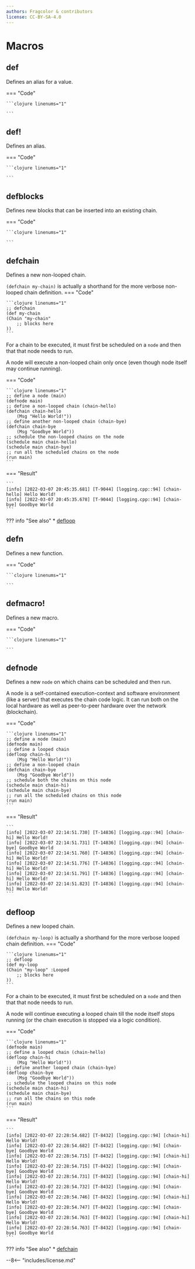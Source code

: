 ```yaml
---
authors: Fragcolor & contributors
license: CC-BY-SA-4.0
---
```


# Macros

## def

Defines an alias for a value.

=== "Code"

    ```clojure linenums="1"

    ```

## def!

Defines an alias.

=== "Code"

    ```clojure linenums="1"

    ```

## defblocks

Defines new blocks that can be inserted into an existing chain.

=== "Code"

    ```clojure linenums="1"

    ```

## defchain

Defines a new non-looped chain.

`(defchain my-chain)` is actually a shorthand for the more verbose non-looped chain definition.
=== "Code"

    ```clojure linenums="1"
    ;; defchain
    (def my-chain
    (Chain "my-chain"
        ;; blocks here
    ))
    ```

For a chain to be executed, it must first be scheduled on a `node` and then that that node needs to run.

A node will execute a non-looped chain only once (even though node itself may continue running).

=== "Code"

    ```clojure linenums="1"
    ;; define a node (main)
    (defnode main)
    ;; define a non-looped chain (chain-hello)
    (defchain chain-hello
        (Msg "Hello World!"))
    ;; define another non-looped chain (chain-bye)
    (defchain chain-bye
        (Msg "Goodbye World"))
    ;; schedule the non-looped chains on the node
    (schedule main chain-hello)
    (schedule main chain-bye)
    ;; run all the scheduled chains on the node
    (run main)
    ```

=== "Result"

    ```
    [info] [2022-03-07 20:45:35.681] [T-9044] [logging.cpp::94] [chain-hello] Hello World!
    [info] [2022-03-07 20:45:35.678] [T-9044] [logging.cpp::94] [chain-bye] Goodbye World
    ```

??? info "See also"
    * [defloop](#defloop)

## defn

Defines a new function.

=== "Code"

    ```clojure linenums="1"

    ```

## defmacro!

Defines a new macro.

=== "Code"

    ```clojure linenums="1"

    ```

## defnode

Defines a new `node` on which chains can be scheduled and then run.

A node is a self-contained execution-context and software environment (like a server) that executes the chain code logic. It can run both on the local hardware as well as peer-to-peer hardware over the network (blockchain). 

=== "Code"

    ```clojure linenums="1"
    ;; define a node (main)
    (defnode main)
    ;; define a looped chain
    (defloop chain-hi
        (Msg "Hello World!"))
    ;; define a non-looped chain
    (defchain chain-bye
        (Msg "Goodbye World"))
    ;; schedule both the chains on this node
    (schedule main chain-hi)
    (schedule main chain-bye)
    ;; run all the scheduled chains on this node
    (run main)
    ```
=== "Result"

    ```
    [info] [2022-03-07 22:14:51.730] [T-14836] [logging.cpp::94] [chain-hi] Hello World!
    [info] [2022-03-07 22:14:51.731] [T-14836] [logging.cpp::94] [chain-bye] Goodbye World
    [info] [2022-03-07 22:14:51.760] [T-14836] [logging.cpp::94] [chain-hi] Hello World!
    [info] [2022-03-07 22:14:51.776] [T-14836] [logging.cpp::94] [chain-hi] Hello World!
    [info] [2022-03-07 22:14:51.791] [T-14836] [logging.cpp::94] [chain-hi] Hello World!
    [info] [2022-03-07 22:14:51.823] [T-14836] [logging.cpp::94] [chain-hi] Hello World!
    ```

## defloop

Defines a new looped chain.

`(defchain my-loop)` is actually a shorthand for the more verbose looped chain definition.
=== "Code"

    ```clojure linenums="1"
    ;; defloop
    (def my-loop
    (Chain "my-loop" :Looped
        ;; blocks here
    ))
    ```
    
For a chain to be executed, it must first be scheduled on a `node` and then that that node needs to run.

A node will continue executing a looped chain till the node itself stops running (or the chain execution is stopped via a logic condition).

=== "Code"

    ```clojure linenums="1"
    (defnode main)
    ;; define a looped chain (chain-hello)
    (defloop chain-hi
        (Msg "Hello World!"))
    ;; define another looped chain (chain-bye)
    (defloop chain-bye
        (Msg "Goodbye World"))
    ;; schedule the looped chains on this node
    (schedule main chain-hi)
    (schedule main chain-bye)
    ;; run all the chains on this node
    (run main)
    ```
=== "Result"

    ```
    [info] [2022-03-07 22:28:54.682] [T-8432] [logging.cpp::94] [chain-hi] Hello World!
    [info] [2022-03-07 22:28:54.682] [T-8432] [logging.cpp::94] [chain-bye] Goodbye World
    [info] [2022-03-07 22:28:54.715] [T-8432] [logging.cpp::94] [chain-hi] Hello World!
    [info] [2022-03-07 22:28:54.715] [T-8432] [logging.cpp::94] [chain-bye] Goodbye World
    [info] [2022-03-07 22:28:54.731] [T-8432] [logging.cpp::94] [chain-hi] Hello World!
    [info] [2022-03-07 22:28:54.732] [T-8432] [logging.cpp::94] [chain-bye] Goodbye World
    [info] [2022-03-07 22:28:54.746] [T-8432] [logging.cpp::94] [chain-hi] Hello World!
    [info] [2022-03-07 22:28:54.747] [T-8432] [logging.cpp::94] [chain-bye] Goodbye World
    [info] [2022-03-07 22:28:54.763] [T-8432] [logging.cpp::94] [chain-hi] Hello World!
    [info] [2022-03-07 22:28:54.763] [T-8432] [logging.cpp::94] [chain-bye] Goodbye World
    ```

??? info "See also"
    * [defchain](#defchain)


--8<-- "includes/license.md"
